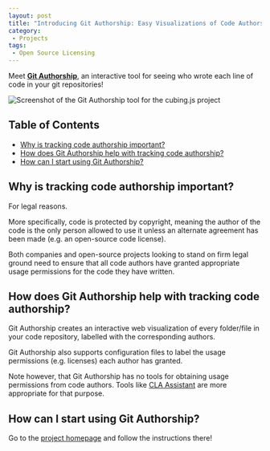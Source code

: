 ```yaml
---
layout: post
title: "Introducing Git Authorship: Easy Visualizations of Code Authors"
category:
 - Projects
tags:
 - Open Source Licensing
---
```


Meet [**Git Authorship**](https://github.com/thehale/BinaryClock), an
interactive tool for seeing who wrote each line of code in your git
repositories!

![Screenshot of the Git Authorship tool for the cubing.js
project](/assets/img/posts/git-authorship/git_authorship_demo.gif)

## Table of Contents <!-- omit in toc -->
- [Why is tracking code authorship important?](#why-is-tracking-code-authorship-important)
- [How does Git Authorship help with tracking code authorship?](#how-does-git-authorship-help-with-tracking-code-authorship)
- [How can I start using Git Authorship?](#how-can-i-start-using-git-authorship)


## Why is tracking code authorship important?
For legal reasons.

More specifically, code is protected by copyright, meaning the author of the
code is the only person allowed to use it unless an alternate agreement has been
made (e.g. an open-source code license).

Both companies and open-source projects looking to stand on firm legal ground
need to ensure that all code authors have granted appropriate usage permissions
for the code they have written.

## How does Git Authorship help with tracking code authorship?
Git Authorship creates an interactive web visualization of every folder/file in
your code repository, labelled with the corresponding authors.

Git Authorship also supports configuration files to label the usage permissions
(e.g. licenses) each author has granted.

Note however, that Git Authorship has no tools for obtaining usage permissions
from code authors. Tools like [CLA
Assistant](https://github.com/contributor-assistant/github-action) are more
appropriate for that purpose.

## How can I start using Git Authorship?
Go to the [project homepage](https://github.com/thehale/git-authorship) and
follow the instructions there!
